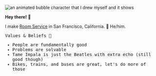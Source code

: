 ![an animated bubble character that I drew myself and it shows](https://github.com/Flaque/Flaque/raw/master/bubble.gif)

<b>Hey there!</b> 🌊 

I make [Room Service](https://www.roomservice.dev/) in San Francisco, California. 🌉 He/him. 

<samp>
<p>Values & Beliefs 🚂</p>
<ul> 
  <li> People are fundamentally good </li>
  <li> Problems are solvable </li>
  <li> Tame Impala is just the Beatles with extra echo (still good though) </li>
  <li> Bikes, trains, and buses are great, let's do more of those </li>
</ul>
</samp>

